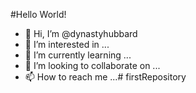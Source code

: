 #Hello World!

- 👋 Hi, I’m @dynastyhubbard
- 👀 I’m interested in ...
- 🌱 I’m currently learning ...
- 💞️ I’m looking to collaborate on ...
- 📫 How to reach me ...# firstRepository
